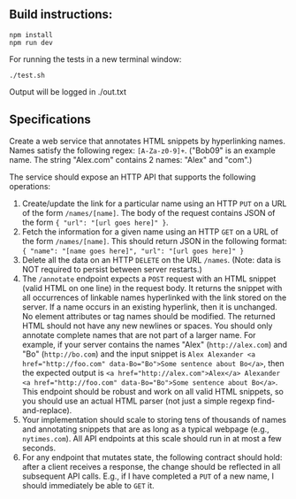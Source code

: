 ## Build instructions:

```
npm install
npm run dev
```

For running the tests in a new terminal window:
```
./test.sh
```
Output will be logged in ./out.txt

## Specifications

Create a web service that annotates HTML snippets by hyperlinking names. Names satisfy the following regex: `[A-Za-z0-9]+`. ("Bob09" is an example name. The string "Alex.com" contains 2 names: "Alex" and "com".)

The service should expose an HTTP API that supports the following operations:

1. Create/update the link for a particular name using an HTTP `PUT` on a URL of the form `/names/[name]`. The body of the request contains JSON of the form `{ "url": "[url goes here]" }`.
2. Fetch the information for a given name using an HTTP `GET` on a URL of the form `/names/[name]`. This should return JSON in the following format: `{ "name": "[name goes here]", "url": "[url goes here]" }`
3. Delete all the data on an HTTP `DELETE` on the URL `/names`. (Note: data is NOT required to persist between server restarts.)
4. The `/annotate` endpoint expects a `POST` request with an HTML snippet (valid HTML on one line) in the request body. It returns the snippet with all occurrences of linkable names hyperlinked with the link stored on the server. If a name occurs in an existing hyperlink, then it is unchanged. No element attributes or tag names should be modified. The returned HTML should not have any new newlines or spaces. You should only annotate complete names that are not part of a larger name. For example, if your server contains the names "Alex" (`http://alex.com`) and "Bo" (`http://bo.com`) and the input snippet is `Alex Alexander <a href="http://foo.com" data-Bo="Bo">Some sentence about Bo</a>`, then the expected output is `<a href="http://alex.com">Alex</a> Alexander <a href="http://foo.com" data-Bo="Bo">Some sentence about Bo</a>`. This endpoint should be robust and work on all valid HTML snippets, so you should use an actual HTML parser (not just a simple regexp find-and-replace).
5. Your implementation should scale to storing tens of thousands of names and annotating snippets that are as long as a typical webpage (e.g., `nytimes.com`). All API endpoints at this scale should run in at most a few seconds.
6. For any endpoint that mutates state, the following contract should hold: after a client receives a response, the change should be reflected in all subsequent API calls. E.g., if I have completed a `PUT` of a new name, I should immediately be able to `GET` it.
